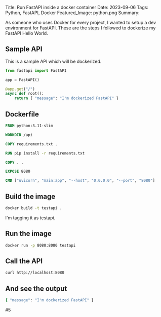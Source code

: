 Title: Run FastAPI inside a docker container
Date: 2023-09-06
Tags: Python, FastAPI, Docker
Featured_Image: python.png
Summary: 



As someone who uses Docker for every project, I wanted to setup a dev environment for FastAPI. These are the steps I followed to dockerize my FastAPI Hello World.

## Sample API

This is a sample API which will be dockerized.

```python
from fastapi import FastAPI

app = FastAPI()

@app.get("/")
async def root():
    return { "message": "I'm dockerized FastAPI" }
```

## Dockerfile

```dockerfile
FROM python:3.11-slim

WORKDIR /api

COPY requirements.txt .

RUN pip install -r requirements.txt

COPY . .

EXPOSE 8080

CMD ["uvicorn", "main:app", "--host", "0.0.0.0", "--port", "8080"]
```

## Build the image

```bash
docker build -t testapi .
```

I'm tagging it as testapi.

## Run the image

```bash
docker run -p 8080:8080 testapi
```

## Call the API

```bash
curl http://localhost:8080
```

## And see the output

```bash
{ "message": "I'm dockerized FastAPI" }
```

#5
